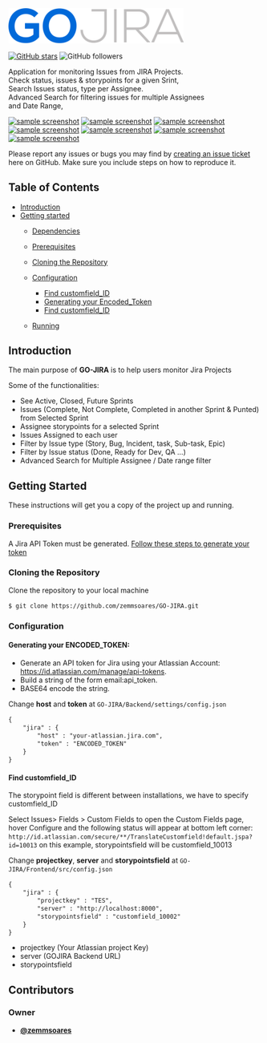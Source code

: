 <img src="https://github.com/zemmsoares/GO-JIRA/blob/master/FrontEnd/src/img/logo.png" width="350"/>

[![GitHub stars](https://img.shields.io/github/stars/zemmsoares/GO-JIRA.svg?style=social&label=Stars)](https://github.com/zemmsoares/GO-JIRA) 
![GitHub followers](https://img.shields.io/github/followers/zemmsoares.svg?style=social&label=Follow)


Application for monitoring Issues from JIRA Projects.  
Check status, issues & storypoints for a given Srint,  
Search Issues status, type per Assignee.  
Advanced Search for filtering issues for multiple Assignees  
and Date Range,  

[![sample screenshot](https://i.imgur.com/dc5znTc.png)](https://i.imgur.com/5oiqX3O.png)
[![sample screenshot](https://i.imgur.com/B02gWlj.png)](https://i.imgur.com/QUJKOec.png)
[![sample screenshot](https://i.imgur.com/t11QZ59.png)](https://i.imgur.com/TR3zCU8.png)
[![sample screenshot](https://i.imgur.com/IzvpE6l.png)](https://i.imgur.com/gKF6Org.png)
[![sample screenshot](https://i.imgur.com/1FokdRS.png)](https://i.imgur.com/zac7YgP.png)
[![sample screenshot](https://i.imgur.com/e3oiPfg.png)](https://i.imgur.com/OOP7WL1.png)
[![sample screenshot](https://i.imgur.com/Tkks00R.png)](https://i.imgur.com/Ob4qAwu.png)

Please report any issues or bugs you may find by [creating an issue ticket](
https://github.com/zemmsoares/GO-JIRA/issues/new) here on GitHub.
Make sure you include steps on how to reproduce it.

## Table of Contents

* [Introduction](#introduction)
* [Getting started](#getting-started)
  * [Dependencies](#dependencies)
  * [Prerequisites](#prerequisites)
  * [Cloning the Repository](#cloning-the-Repository)
  * [Configuration](#configuration)
  	* [Find customfield_ID](#find-customfield_id)
	* [Generating your Encoded_Token](generating-your-encoded_token)
	* [Find customfield_ID](find-customfield_id)
	
  * [Running](#generating-your-encoded_token)
  
  
## Introduction

The main purpose of **GO-JIRA** is to help users monitor Jira Projects

Some of the functionalities:

- See Active, Closed, Future Sprints
- Issues (Complete,  Not Complete, Completed in another Sprint & Punted) from Selected Sprint
- Assignee storypoints for a selected Sprint
- Issues Assigned to each user
- Filter by Issue type (Story, Bug, Incident, task, Sub-task, Epic)
- Filter by Issue status (Done, Ready for Dev, QA ...)
- Advanced Search for Multiple Assignee / Date range filter

## Getting Started

These instructions will get you a copy of the project up and running.

### Prerequisites

A Jira API Token must be generated. [Follow these steps to generate your token](https://developer.atlassian.com/cloud/jira/platform/jira-rest-api-basic-authentication/)


### Cloning the Repository

Clone the repository to your local machine
```
$ git clone https://github.com/zemmsoares/GO-JIRA.git
```

### Configuration

#### Generating your ENCODED_TOKEN:
- Generate an API token for Jira using your Atlassian Account: https://id.atlassian.com/manage/api-tokens.
- Build a string of the form email:api_token.
- BASE64 encode the string.

Change **host** and **token** at `GO-JIRA/Backend/settings/config.json`
```
{
	"jira" : {
		"host" : "your-atlassian.jira.com",
		"token" : "ENCODED_TOKEN"
	}
}
```

#### Find customfield_ID

The storypoint field is different between installations, we have to specify customfield_ID

Select Issues>  Fields > Custom Fields to open the Custom Fields page, hover Configure and the following status will appear at bottom left corner:
`http://id.atlassian.com/secure/**/TranslateCustomfield!default.jspa?id=10013`
on this example, storypointsfield will be customfield_10013

Change **projectkey**, **server** and **storypointsfield** at `GO-JIRA/Frontend/src/config.json`
```
{
	"jira" : {
		"projectkey" : "TES",
		"server" : "http://localhost:8000",
		"storypointsfield" : "customfield_10002"
	}
}
```

- projectkey (Your Atlassian project Key)
- server (GOJIRA Backend URL)
- storypointsfield 


## Contributors

### Owner
* [**@zemmsoares**](http://github.com/zemmsoares/)
